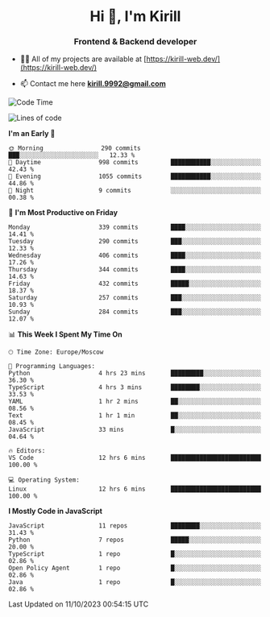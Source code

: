 <h1 align="center">Hi 👋, I'm Kirill</h1>
<h3 align="center">Frontend & Backend developer</h3>

- 👨‍💻 All of my projects are available at [https://kirill-web.dev/](https://kirill-web.dev/)

- 📫 Contact me here **kirill.9992@gmail.com**











<!--START_SECTION:waka-->
![Code Time](http://img.shields.io/badge/Code%20Time-1%2C472%20hrs%2045%20mins-blue)

![Lines of code](https://img.shields.io/badge/From%20Hello%20World%20I%27ve%20Written-3.8%20million%20lines%20of%20code-blue)

**I'm an Early 🐤** 

```text
🌞 Morning                290 commits         ███░░░░░░░░░░░░░░░░░░░░░░   12.33 % 
🌆 Daytime                998 commits         ███████████░░░░░░░░░░░░░░   42.43 % 
🌃 Evening                1055 commits        ███████████░░░░░░░░░░░░░░   44.86 % 
🌙 Night                  9 commits           ░░░░░░░░░░░░░░░░░░░░░░░░░   00.38 % 
```
📅 **I'm Most Productive on Friday** 

```text
Monday                   339 commits         ████░░░░░░░░░░░░░░░░░░░░░   14.41 % 
Tuesday                  290 commits         ███░░░░░░░░░░░░░░░░░░░░░░   12.33 % 
Wednesday                406 commits         ████░░░░░░░░░░░░░░░░░░░░░   17.26 % 
Thursday                 344 commits         ████░░░░░░░░░░░░░░░░░░░░░   14.63 % 
Friday                   432 commits         █████░░░░░░░░░░░░░░░░░░░░   18.37 % 
Saturday                 257 commits         ███░░░░░░░░░░░░░░░░░░░░░░   10.93 % 
Sunday                   284 commits         ███░░░░░░░░░░░░░░░░░░░░░░   12.07 % 
```


📊 **This Week I Spent My Time On** 

```text
🕑︎ Time Zone: Europe/Moscow

💬 Programming Languages: 
Python                   4 hrs 23 mins       █████████░░░░░░░░░░░░░░░░   36.30 % 
TypeScript               4 hrs 3 mins        ████████░░░░░░░░░░░░░░░░░   33.53 % 
YAML                     1 hr 2 mins         ██░░░░░░░░░░░░░░░░░░░░░░░   08.56 % 
Text                     1 hr 1 min          ██░░░░░░░░░░░░░░░░░░░░░░░   08.45 % 
JavaScript               33 mins             █░░░░░░░░░░░░░░░░░░░░░░░░   04.64 % 

🔥 Editors: 
VS Code                  12 hrs 6 mins       █████████████████████████   100.00 % 

💻 Operating System: 
Linux                    12 hrs 6 mins       █████████████████████████   100.00 % 
```

**I Mostly Code in JavaScript** 

```text
JavaScript               11 repos            ████████░░░░░░░░░░░░░░░░░   31.43 % 
Python                   7 repos             █████░░░░░░░░░░░░░░░░░░░░   20.00 % 
TypeScript               1 repo              █░░░░░░░░░░░░░░░░░░░░░░░░   02.86 % 
Open Policy Agent        1 repo              █░░░░░░░░░░░░░░░░░░░░░░░░   02.86 % 
Java                     1 repo              █░░░░░░░░░░░░░░░░░░░░░░░░   02.86 % 
```




 Last Updated on 11/10/2023 00:54:15 UTC
<!--END_SECTION:waka-->

